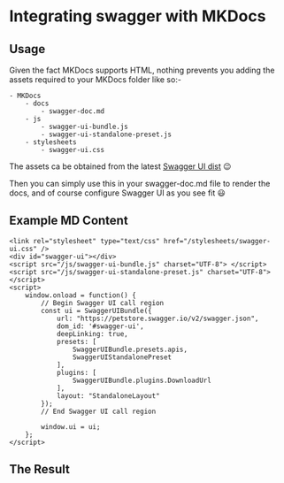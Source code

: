 # Integrating swagger with MKDocs

## Usage

Given the fact MKDocs supports HTML, nothing prevents you adding the assets required to your MKDocs folder like so:-

```pre
- MKDocs
    - docs
        - swagger-doc.md
    - js
        - swagger-ui-bundle.js
        - swagger-ui-standalone-preset.js
    - stylesheets
        - swagger-ui.css
```

The assets ca be obtained from the latest [Swagger UI dist](https://github.com/swagger-api/swagger-ui/tree/master/dist) 😉

Then you can simply use this in your swagger-doc.md file to render the docs, and of course configure Swagger UI as you see fit 😃

## Example MD Content

```pre
<link rel="stylesheet" type="text/css" href="/stylesheets/swagger-ui.css" />
<div id="swagger-ui"></div>
<script src="/js/swagger-ui-bundle.js" charset="UTF-8"> </script>
<script src="/js/swagger-ui-standalone-preset.js" charset="UTF-8"> </script>
<script>
    window.onload = function() {
        // Begin Swagger UI call region
        const ui = SwaggerUIBundle({
            url: "https://petstore.swagger.io/v2/swagger.json",
            dom_id: '#swagger-ui',
            deepLinking: true,
            presets: [
                SwaggerUIBundle.presets.apis,
                SwaggerUIStandalonePreset
            ],
            plugins: [
                SwaggerUIBundle.plugins.DownloadUrl
            ],
            layout: "StandaloneLayout"
        });
        // End Swagger UI call region

        window.ui = ui;
    };
</script>
```

## The Result

<link rel="stylesheet" type="text/css" href="/stylesheets/swagger-ui.css" />
<div id="swagger-ui"></div>
<script src="/js/swagger-ui-bundle.js" charset="UTF-8"> </script>
<script src="/js/swagger-ui-standalone-preset.js" charset="UTF-8"> </script>
<script>
    window.onload = function() {
        // Begin Swagger UI call region
        const ui = SwaggerUIBundle({
            url: "https://petstore.swagger.io/v2/swagger.json",
            dom_id: '#swagger-ui',
            deepLinking: true,
            presets: [
                SwaggerUIBundle.presets.apis,
                SwaggerUIStandalonePreset
            ],
            plugins: [
                SwaggerUIBundle.plugins.DownloadUrl
            ],
            layout: "StandaloneLayout"
        });
        // End Swagger UI call region

        window.ui = ui;
    };
</script>
